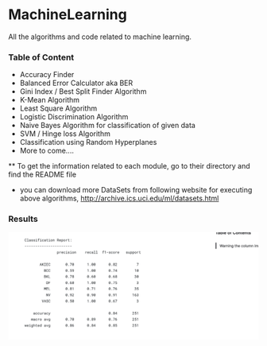 # MachineLearning
All the algorithms and code related to machine learning.

### Table of Content
* Accuracy Finder
* Balanced Error Calculator aka BER
* Gini Index / Best Split Finder Algorithm
* K-Mean Algorithm
* Least Square Algorithm
* Logistic Discrimination Algorithm
* Naive Bayes Algorithm for classification of given data
* SVM / Hinge loss Algorithm
* Classification using Random Hyperplanes
* More to come....

** To get the information related to each module, go to their directory and find the README file


* you can download more DataSets from following website for executing above algorithms,
http://archive.ics.uci.edu/ml/datasets.html


### Results
![Alt text](https://github.com/Kushal2797/Machine_Learning/blob/main/Machine_Learning_Scratch_Algorithms/Screen%20Shot%202022-08-19%20at%206.28.28%20PM.png "Classification Report")
